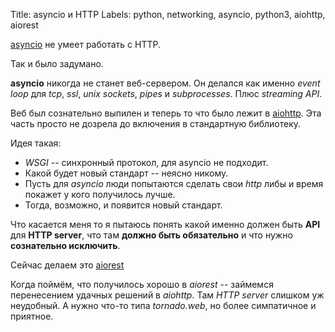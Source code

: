 Title: asyncio и HTTP
Labels: python, networking, asyncio, python3, aiohttp, aiorest

[asyncio](https://docs.python.org/dev/library/asyncio.html) не умеет
работать с HTTP.

Так и было задумано.

**asyncio** никогда не станет веб-сервером. Он делался как именно
*event loop* для *tcp*, *ssl*, *unix sockets*, *pipes* и *subprocesses*.
Плюс *streaming API*.

Веб был сознательно выпилен и теперь то что было лежит в [aiohttp](
https://github.com/KeepSafe/aiohttp). Эта часть просто не дозрела до
включения в стандартную библиотеку.

Идея такая:

 * *WSGI* -- синхронный протокол, для asyncio не подходит.
 * Какой будет новый стандарт -- неясно никому.
 * Пусть для *asyncio* люди попытаются сделать свои *http* либы и время
   покажет у кого получилось лучше.
 * Тогда, возможно, и появится новый стандарт.

Что касается меня то я пытаюсь понять какой именно должен быть
**API** для **HTTP server**, что там **должно быть обязательно** и что нужно
**сознательно исключить**.

Сейчас делаем это [aiorest](https://github.com/aio-libs/aiorest)

Когда поймём, что получилось хорошо в *aiorest* -- займемся
перенесением удачных решений в *aiohttp*. Там *HTTP server*
слишком уж неудобный. А нужно что-то типа *tornado.web*, но более
симпатичное и приятное.
